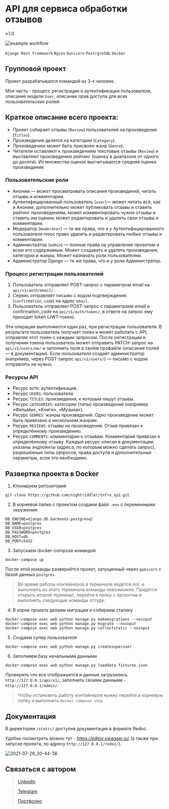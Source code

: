 # API для сервиса обработки отзывов 
v.1.0

![example workflow](https://github.com/nightriddler/yamdb_final/actions/workflows/yamdb_workflow/badge.svg)


```Django Rest Framework``` ```Nginx``` ```Gunicorn``` ```PostrgreSQL``` ```Docker```

## Групповой проект
Проект разрабатывался командой из 3-х человек.

Моя часть - процесс регистрации и аутентификации пользователя, описание модели `User`, описание прав доступа для всех пользовательских ролей.

## Краткое описание всего проекта:
- Проект собирает отзывы (`Review`) пользователей на произведения (`Titles`). 
- Произведения делятся на категории (`Category`).
- Произведению может быть присвоен жанр (`Genre`). 
- Читатели оставляют к произведениям текстовые отзывы (`Review`) и выставляют произведению рейтинг (оценку в диапазоне от одного до десяти). Из множества оценок высчитывается средняя оценка произведения.

### Пользовательские роли
- Аноним — может просматривать описания произведений, читать отзывы и комментарии.
- Аутентифицированный пользователь (`user`)— может читать всё, как и Аноним, дополнительно может публиковать отзывы и ставить рейтинг произведениям, может комментировать чужие отзывы и ставить им оценки; может редактировать и удалять свои отзывы и комментарии.
- Модератор (`moderator`) — те же права, что и у Аутентифицированного пользователя плюс право удалять и редактировать любые отзывы и комментарии.
- Администратор (`admin`) — полные права на управление проектом и всем его содержимым. Может создавать и удалять произведения, категории и жанры. Может назначать роли пользователям.
- Администратор Django — те же права, что и у роли Администратор.

### Процесс регистрации пользователей
1. Пользователь отправляет POST-запрос с параметром email на `api/v1/auth/email/`.
2. Сервис отправляет письмо с кодом подтверждения (`confirmation_code`) на адрес `email`.
3. Пользователь отправляет POST-запрос с параметрами email и confirmation_code на `api/v1/auth/token/`, в ответе на запрос ему приходит token (JWT-токен).

Эти операции выполняются один раз, при регистрации пользователя. В результате пользователь получает токен и может работать с API, отправляя этот токен с каждым запросом.
После регистрации и получения токена пользователь может отправить PATCH-запрос на `api/v1/users/me/` и заполнить поля в своём профайле (описание полей — в документации).
Если пользователя создаёт администратор (например, через POST-запрос `api/v1/users/`) — письмо с кодом отправлять не нужно.

### Ресурсы API 
- Ресурс `AUTH`: аутентификация.
- Ресурс `USERS`: пользователи.
- Ресурс `TITLES`: произведения, к которым пишут отзывы.
- Ресурс `CATEGORIES`: категории (типы) произведений (например «Фильмы», «Книги», «Музыка»).
- Ресурс `GENRES`: жанры произведений. Одно произведение может быть привязано к нескольким жанрам.
- Ресурс `REVIEWS`: отзывы на произведения. Отзыв привязан к определённому произведению.
- Ресурс `COMMENTS`: комментарии к отзывам. Комментарий привязан к определённому отзыву.
Каждый ресурс описан в документации: указаны эндпойнты (адреса, по которым можно сделать запрос), разрешённые типы запросов, права доступа и дополнительные параметры, если это необходимо.

## Развертка проекта в Docker
1. Клонируем репозиторий 
```
git clone https://github.com/nightriddler/infra_sp2.git
```
2. В корневой папке с проектом создаем файл `.env` с переменными окружения:
```
DB_ENGINE=django.db.backends.postgresql
DB_NAME=postgres
DB_USER=postgres
DB_PASSWORD=postgres
DB_HOST=db
DB_PORT=5432
```
3. Запускаем docker-compose командой 
```
docker-compose up
```
После этой команды развернётся проект, запущенный через `gunicorn` с базой данных `postgres`.
> Во время работы контейнеров в терминале ведётся лог, и выполнить из этого терминала команды невозможно. Придётся открыть второй терминал, перейти в папку с проектом и выполнять следующие команды оттуда.

4. В корне проекта делаем миграции и собираем статику
```
docker-compose exec web python manage.py makemigrations --noinput
docker-compose exec web python manage.py migrate --noinput
docker-compose exec web python manage.py collectstatic --noinput
```
5. Создаем супер пользователя
```
docker-compose exec web python manage.py createsuperuser
```
6. Заполняем базу начальными данными
```
docker-compose exec web python manage.py loaddata fixtures.json
```
Проверить что все отображается и данные загрузились `http://127.0.0.1/api/v1/`, заполнить своими данными - `http://127.0.0.1/admin/`.
> Чтобы остановить работу контейнеров нужно перейти в корневую папку и выполнить `docker-compose stop`

## Документация
В директории `/static/` доступна документация в формате Redoc. 

Удобно посмотреть можно тут - https://editor.swagger.io/ (а также при запуске проекта, по адресу `http://127.0.0.1/redoc/`).

![2021-07-29_20-44-38](https://user-images.githubusercontent.com/75097575/127532018-ed0a868d-5782-4eae-9b2d-fa1daad6ec4d.png)

## Связаться с автором
>[LinkedIn](http://linkedin.com/in/aizi)

>[Telegram](https://t.me/nightriddler)

>[Портфолио](https://github.com/nightriddler)


